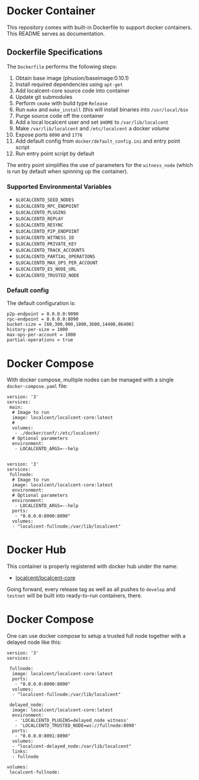 # Docker Container

This repository comes with built-in Dockerfile to support docker
containers. This README serves as documentation.

## Dockerfile Specifications

The `Dockerfile` performs the following steps:

1. Obtain base image (phusion/baseimage:0.10.1)
2. Install required dependencies using `apt-get`
3. Add localcent-core source code into container
4. Update git submodules
5. Perform `cmake` with build type `Release`
6. Run `make` and `make_install` (this will install binaries into `/usr/local/bin`
7. Purge source code off the container
8. Add a local localcent user and set `$HOME` to `/var/lib/localcent`
9. Make `/var/lib/localcent` and `/etc/localcent` a docker *volume*
10. Expose ports `8090` and `1776`
11. Add default config from `docker/default_config.ini` and entry point script
12. Run entry point script by default

The entry point simplifies the use of parameters for the `witness_node`
(which is run by default when spinning up the container).

### Supported Environmental Variables

* `$LOCALCENTD_SEED_NODES`
* `$LOCALCENTD_RPC_ENDPOINT`
* `$LOCALCENTD_PLUGINS`
* `$LOCALCENTD_REPLAY`
* `$LOCALCENTD_RESYNC`
* `$LOCALCENTD_P2P_ENDPOINT`
* `$LOCALCENTD_WITNESS_ID`
* `$LOCALCENTD_PRIVATE_KEY`
* `$LOCALCENTD_TRACK_ACCOUNTS`
* `$LOCALCENTD_PARTIAL_OPERATIONS`
* `$LOCALCENTD_MAX_OPS_PER_ACCOUNT`
* `$LOCALCENTD_ES_NODE_URL`
* `$LOCALCENTD_TRUSTED_NODE`

### Default config

The default configuration is:

    p2p-endpoint = 0.0.0.0:9090
    rpc-endpoint = 0.0.0.0:8090
    bucket-size = [60,300,900,1800,3600,14400,86400]
    history-per-size = 1000
    max-ops-per-account = 1000
    partial-operations = true

# Docker Compose

With docker compose, multiple nodes can be managed with a single
`docker-compose.yaml` file:

    version: '3'
    services:
     main:
      # Image to run
      image: localcent/localcent-core:latest
      # 
      volumes:
       - ./docker/conf/:/etc/localcent/
      # Optional parameters
      environment:
       - LOCALCENTD_ARGS=--help


    version: '3'
    services:
     fullnode:
      # Image to run
      image: localcent/localcent-core:latest
      environment:
      # Optional parameters
      environment:
       - LOCALCENTD_ARGS=--help
      ports:
       - "0.0.0.0:8090:8090"
      volumes:
      - "localcent-fullnode:/var/lib/localcent"


# Docker Hub

This container is properly registered with docker hub under the name:

* [localcent/localcent-core](https://hub.docker.com/r/localcent/localcent-core/)

Going forward, every release tag as well as all pushes to `develop` and
`testnet` will be built into ready-to-run containers, there.

# Docker Compose

One can use docker compose to setup a trusted full node together with a
delayed node like this:

```
version: '3'
services:

 fullnode:
  image: localcent/localcent-core:latest
  ports:
   - "0.0.0.0:8090:8090"
  volumes:
  - "localcent-fullnode:/var/lib/localcent"

 delayed_node:
  image: localcent/localcent-core:latest
  environment:
   - 'LOCALCENTD_PLUGINS=delayed_node witness'
   - 'LOCALCENTD_TRUSTED_NODE=ws://fullnode:8090'
  ports:
   - "0.0.0.0:8091:8090"
  volumes:
  - "localcent-delayed_node:/var/lib/localcent"
  links: 
  - fullnode

volumes:
 localcent-fullnode:
```
